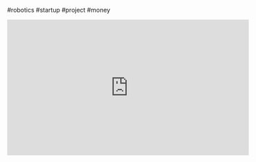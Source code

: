 #robotics #startup #project #money 


<iframe width="560" height="315" src="https://www.youtube.com/embed/G8gjm2HALEM?si=zhVec1SEpqmQhlti" title="YouTube video player" frameborder="0" allow="accelerometer; autoplay; clipboard-write; encrypted-media; gyroscope; picture-in-picture; web-share" referrerpolicy="strict-origin-when-cross-origin" allowfullscreen></iframe>

